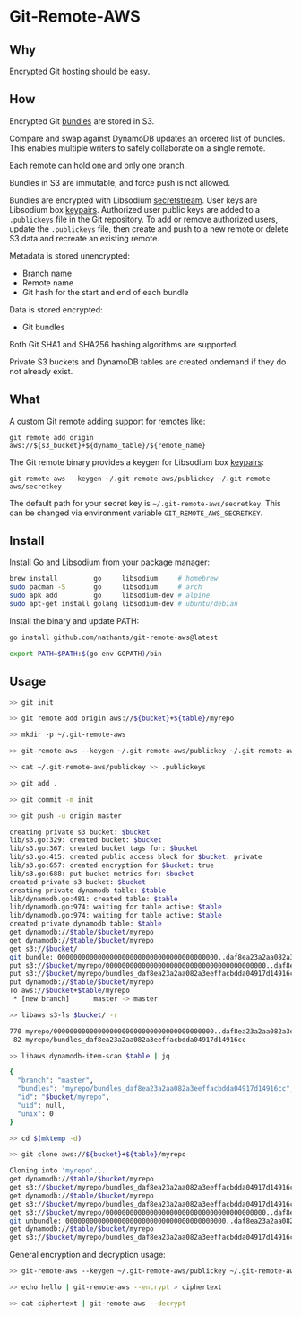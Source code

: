 # Git-Remote-AWS

## Why

Encrypted Git hosting should be easy.

## How

Encrypted Git [bundles](https://git-scm.com/docs/git-bundle) are stored in S3.

Compare and swap against DynamoDB updates an ordered list of bundles. This enables multiple writers to safely collaborate on a single remote.

Each remote can hold one and only one branch.

Bundles in S3 are immutable, and force push is not allowed.

Bundles are encrypted with Libsodium [secretstream](https://doc.libsodium.org/secret-key_cryptography/secretstream). User keys are Libsodium box [keypairs](https://doc.libsodium.org/public-key_cryptography/authenticated_encryption#key-pair-generation). Authorized user public keys are added to a `.publickeys` file in the Git repository. To add or remove authorized users, update the `.publickeys` file, then create and push to a new remote or delete S3 data and recreate an existing remote.

Metadata is stored unencrypted:
- Branch name
- Remote name
- Git hash for the start and end of each bundle

Data is stored encrypted:
- Git bundles

Both Git SHA1 and SHA256 hashing algorithms are supported.

Private S3 buckets and DynamoDB tables are created ondemand if they do not already exist.

## What

A custom Git remote adding support for remotes like:

`git remote add origin aws://${s3_bucket}+${dynamo_table}/${remote_name}`

The Git remote binary provides a keygen for Libsodium box [keypairs](https://doc.libsodium.org/public-key_cryptography/authenticated_encryption#key-pair-generation):

`git-remote-aws --keygen ~/.git-remote-aws/publickey ~/.git-remote-aws/secretkey`

The default path for your secret key is `~/.git-remote-aws/secretkey`. This can be changed via environment variable `GIT_REMOTE_AWS_SECRETKEY`.

## Install

Install Go and Libsodium from your package manager:

```bash
brew install         go     libsodium     # homebrew
sudo pacman -S       go     libsodium     # arch
sudo apk add         go     libsodium-dev # alpine
sudo apt-get install golang libsodium-dev # ubuntu/debian
```

Install the binary and update PATH:

```bash
go install github.com/nathants/git-remote-aws@latest

export PATH=$PATH:$(go env GOPATH)/bin
```

## Usage

```bash
>> git init

>> git remote add origin aws://${bucket}+${table}/myrepo

>> mkdir -p ~/.git-remote-aws

>> git-remote-aws --keygen ~/.git-remote-aws/publickey ~/.git-remote-aws/secretkey

>> cat ~/.git-remote-aws/publickey >> .publickeys

>> git add .

>> git commit -m init

>> git push -u origin master

creating private s3 bucket: $bucket
lib/s3.go:329: created bucket: $bucket
lib/s3.go:367: created bucket tags for: $bucket
lib/s3.go:415: created public access block for $bucket: private
lib/s3.go:657: created encryption for $bucket: true
lib/s3.go:688: put bucket metrics for: $bucket
created private s3 bucket: $bucket
creating private dynamodb table: $table
lib/dynamodb.go:481: created table: $table
lib/dynamodb.go:974: waiting for table active: $table
lib/dynamodb.go:974: waiting for table active: $table
created private dynamodb table: $table
get dynamodb://$table/$bucket/myrepo
get dynamodb://$table/$bucket/myrepo
get s3://$bucket/
git bundle: 0000000000000000000000000000000000000000..daf8ea23a2aa082a3eeffacbdda04917d14916cc
put s3://$bucket/myrepo/0000000000000000000000000000000000000000..daf8ea23a2aa082a3eeffacbdda04917d14916cc
put s3://$bucket/myrepo/bundles_daf8ea23a2aa082a3eeffacbdda04917d14916cc
put dynamodb://$table/$bucket/myrepo
To aws://$bucket+$table/myrepo
 * [new branch]      master -> master

>> libaws s3-ls $bucket/ -r

770 myrepo/0000000000000000000000000000000000000000..daf8ea23a2aa082a3eeffacbdda04917d14916cc
 82 myrepo/bundles_daf8ea23a2aa082a3eeffacbdda04917d14916cc

>> libaws dynamodb-item-scan $table | jq .

{
  "branch": "master",
  "bundles": "myrepo/bundles_daf8ea23a2aa082a3eeffacbdda04917d14916cc",
  "id": "$bucket/myrepo",
  "uid": null,
  "unix": 0
}

>> cd $(mktemp -d)

>> git clone aws://${bucket}+${table}/myrepo

Cloning into 'myrepo'...
get dynamodb://$table/$bucket/myrepo
get s3://$bucket/myrepo/bundles_daf8ea23a2aa082a3eeffacbdda04917d14916cc
get dynamodb://$table/$bucket/myrepo
get s3://$bucket/myrepo/bundles_daf8ea23a2aa082a3eeffacbdda04917d14916cc
get s3://$bucket/myrepo/0000000000000000000000000000000000000000..daf8ea23a2aa082a3eeffacbdda04917d14916cc
git unbundle: 0000000000000000000000000000000000000000..daf8ea23a2aa082a3eeffacbdda04917d14916cc
get dynamodb://$table/$bucket/myrepo
get s3://$bucket/myrepo/bundles_daf8ea23a2aa082a3eeffacbdda04917d14916cc

```

General encryption and decryption usage:

```bash
>> git-remote-aws --keygen ~/.git-remote-aws/publickey ~/.git-remote-aws/secretkey

>> echo hello | git-remote-aws --encrypt > ciphertext

>> cat ciphertext | git-remote-aws --decrypt
```
